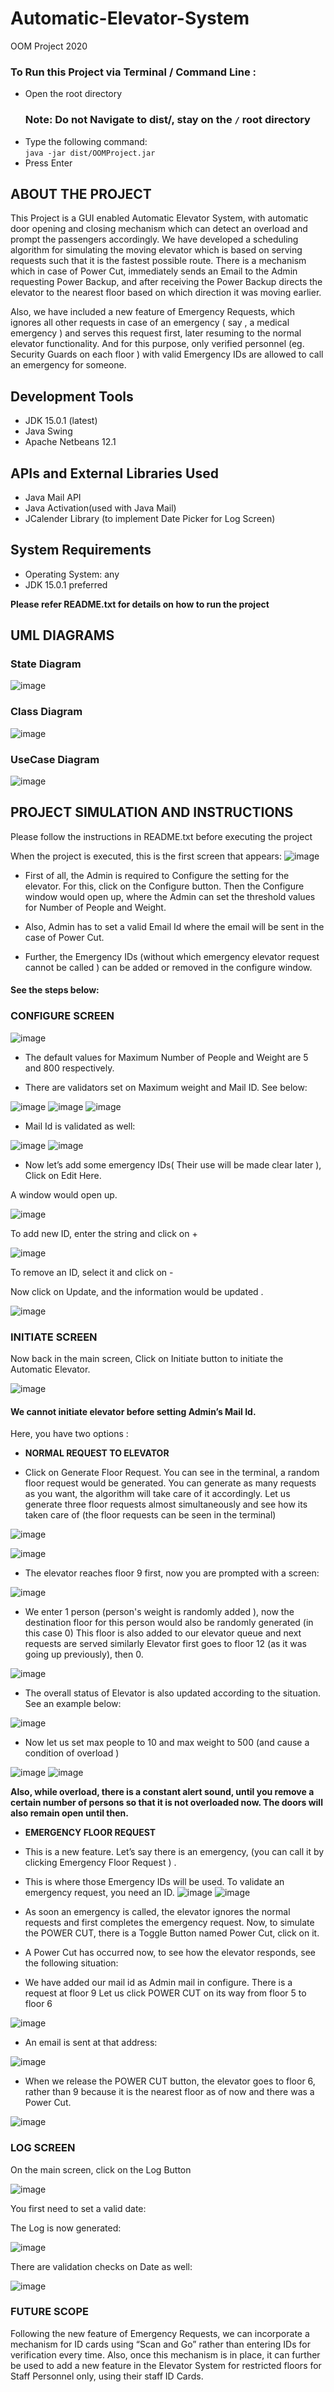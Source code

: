 # Automatic-Elevator-System
OOM Project 2020

### To Run this Project via Terminal / Command Line :
- Open the root directory
    ### Note: Do not Navigate to dist/, stay on the `/` root directory
- Type the following command: <br>
    `java -jar dist/OOMProject.jar`
- Press Enter

## ABOUT THE PROJECT

This Project is a GUI enabled Automatic Elevator System, with automatic door opening and closing mechanism which can detect an overload and prompt the passengers accordingly. We have developed a scheduling algorithm for simulating the moving elevator which is based on serving requests such that it is the fastest possible route. There is a mechanism which in case of Power Cut, immediately sends an Email to the Admin requesting Power Backup, and after receiving the Power Backup directs the elevator to the nearest floor based on which direction it was moving earlier.

Also, we have included a new feature of Emergency Requests, which ignores all other requests in case of an emergency ( say , a medical emergency ) and serves this request first, later resuming  to the normal elevator functionality. And for this purpose, only verified personnel (eg. Security Guards on each floor ) with valid Emergency IDs are allowed to call an emergency for someone. 




## Development Tools
- JDK 15.0.1 (latest)
- Java Swing
- Apache Netbeans 12.1

## APIs and External Libraries Used
- Java Mail API
- Java Activation(used with Java Mail)
- JCalender Library (to implement Date Picker for Log Screen)

## System Requirements
- Operating System: any
- JDK 15.0.1 preferred

**Please refer README.txt for details on how to run the project**

## UML DIAGRAMS

### State Diagram

![image](https://user-images.githubusercontent.com/58396239/101282021-8c49dc80-37f8-11eb-9854-8c33778d7766.png)

### Class Diagram

![image](https://user-images.githubusercontent.com/58396239/101282039-a2579d00-37f8-11eb-8aa1-9c48f281b51b.png)

### UseCase Diagram

![image](https://user-images.githubusercontent.com/58396239/101282049-b13e4f80-37f8-11eb-9be7-eb2491025be1.png)

## PROJECT SIMULATION AND INSTRUCTIONS

Please follow the instructions in README.txt before executing the project

When the project is executed, this is the first screen that appears:
![image](https://user-images.githubusercontent.com/58396239/101281183-bd73de00-37f3-11eb-8a86-fd2201262b9d.png)


- First of all, the Admin is required to Configure the setting for the elevator. For this, click on the Configure button. Then the Configure window would open up, where the Admin can set the threshold values for Number of People and Weight.

- Also, Admin has to set a valid Email Id where the email will be sent in the case of Power Cut.

- Further, the Emergency IDs (without which emergency elevator request cannot be called ) can be added or removed in the configure window.

#### See the steps below:



### CONFIGURE SCREEN
![image](https://user-images.githubusercontent.com/58396239/101281204-cfee1780-37f3-11eb-8b36-edeabd272d71.png)

- The default values for Maximum Number of People and Weight are 5 and 800 respectively.

- There are validators set on Maximum weight and Mail ID. See below: 

![image](https://user-images.githubusercontent.com/58396239/101281208-d41a3500-37f3-11eb-97d7-c4d93fc0b2d3.png)
![image](https://user-images.githubusercontent.com/58396239/101281251-0af04b00-37f4-11eb-8309-7d2518a20e25.png)
![image](https://user-images.githubusercontent.com/58396239/101281262-13488600-37f4-11eb-8965-986740089433.png)


- Mail Id is validated as well: 

![image](https://user-images.githubusercontent.com/58396239/101281271-1e9bb180-37f4-11eb-9367-d33eea37c653.png)
![image](https://user-images.githubusercontent.com/58396239/101281279-23f8fc00-37f4-11eb-9249-28062420928f.png)


- Now let’s add some emergency IDs( Their use will be made clear later ), Click on Edit Here.

A window would open up.

![image](https://user-images.githubusercontent.com/58396239/101281283-28bdb000-37f4-11eb-91f0-1bb34d5c62bf.png)

To add new ID, enter the string and click on +

![image](https://user-images.githubusercontent.com/58396239/101281290-2d826400-37f4-11eb-8077-d9cbfdd3c205.png)

To remove an ID, select it and click on -


Now click on Update, and the information would be updated .

![image](https://user-images.githubusercontent.com/58396239/101281330-4db22300-37f4-11eb-8bea-7d1e8dce1e1e.png)


### INITIATE SCREEN

Now back in the main screen, Click on Initiate button to initiate the Automatic Elevator.

![image](https://user-images.githubusercontent.com/58396239/101281349-763a1d00-37f4-11eb-9746-8ffdcafcb2ff.png)


#### We cannot initiate elevator before setting Admin’s Mail Id.


Here, you have two options :

- **NORMAL REQUEST TO ELEVATOR**

- Click on Generate Floor Request. You can see in the terminal, a random floor request would be generated. You can generate as many requests as you want, the algorithm will take care of it accordingly.
Let us generate three floor requests almost simultaneously and see how its taken care of (the floor requests can be seen in the terminal)

![image](https://user-images.githubusercontent.com/58396239/101281562-9dddb500-37f5-11eb-9c96-3ff675998273.png)

![image](https://user-images.githubusercontent.com/58396239/101281362-82be7580-37f4-11eb-984f-f74289472c72.png)



 
- The elevator reaches floor 9 first, now you are prompted with a screen:	


![image](https://user-images.githubusercontent.com/58396239/101281370-87832980-37f4-11eb-8bab-28a83a68d223.png)

- We enter 1 person (person's weight is randomly added ), now the destination floor for this person would also be randomly generated (in this case 0)
This floor is also added to our elevator queue and next requests are served similarly
Elevator first goes to floor 12 (as it was going up previously), then 0. 

![image](https://user-images.githubusercontent.com/58396239/101281373-8ce07400-37f4-11eb-8199-4ca8df919c9e.png)

- The overall status of Elevator is also updated according to the situation. See an example below:

![image](https://user-images.githubusercontent.com/58396239/101281377-91a52800-37f4-11eb-8275-67f28e141c34.png)

- Now let us set max people to 10 and max weight to 500 (and cause a condition of overload ) 

![image](https://user-images.githubusercontent.com/58396239/101281387-97027280-37f4-11eb-8cd4-db8739659024.png)
![image](https://user-images.githubusercontent.com/58396239/101281916-ed24e500-37f7-11eb-984a-ab085e5892fd.png)


**Also, while overload, there is a constant alert sound, until you remove a certain number of persons so that it is not overloaded now. The doors will also remain open until then.**

- **EMERGENCY FLOOR REQUEST**

- This is a new feature. Let’s say there is an emergency, (you can call it by clicking Emergency Floor Request ) .

- This is where those Emergency IDs will be used. To validate an emergency request, you need an ID.
![image](https://user-images.githubusercontent.com/58396239/101281398-a7b2e880-37f4-11eb-94ee-5aa5583d7aa8.png)
![image](https://user-images.githubusercontent.com/58396239/101281402-ac779c80-37f4-11eb-8a3b-e447be22f0c6.png)


- As soon an emergency is called, the elevator ignores the normal requests and first completes the emergency request.
Now, to simulate the POWER CUT, there is a Toggle Button named Power Cut, click on it.

- A Power Cut has occurred now, to see how the elevator responds, see the following situation:

- We have added our mail id as Admin mail in configure.
There is a request at floor 9
Let us click POWER CUT on its way from floor 5 to floor 6

![image](https://user-images.githubusercontent.com/58396239/101281436-d204a600-37f4-11eb-9226-9e8d0fb30b10.png)

- An email is sent at that address:

![image](https://user-images.githubusercontent.com/58396239/101281697-8c48dd00-37f6-11eb-9014-57f2de687ac8.png)

- When we release the POWER CUT button, the elevator goes to floor 6, rather than 9 because it is the nearest floor as of now and there was a Power Cut.

![image](https://user-images.githubusercontent.com/58396239/101281437-d6c95a00-37f4-11eb-9e17-073f9d84b3f8.png)

### LOG SCREEN

On the main screen, click on the Log Button

![image](https://user-images.githubusercontent.com/58396239/101281943-29f0dc00-37f8-11eb-9396-bdb7dc46aa98.png)

You first need to set a valid date:

The Log is now generated: 

![image](https://user-images.githubusercontent.com/58396239/101281448-e779d000-37f4-11eb-9a58-3f1a70fc187d.png)

There are validation checks on Date as well:

![image](https://user-images.githubusercontent.com/58396239/101281452-ec3e8400-37f4-11eb-950b-86c71d76d860.png)


### FUTURE SCOPE
Following the new feature of Emergency Requests, we can incorporate a mechanism for ID cards using “Scan and Go” rather than entering IDs for verification every time. Also, once this mechanism is in place, it can further be used to add a new feature in the Elevator System for restricted floors for Staff Personnel only, using their staff ID Cards.


